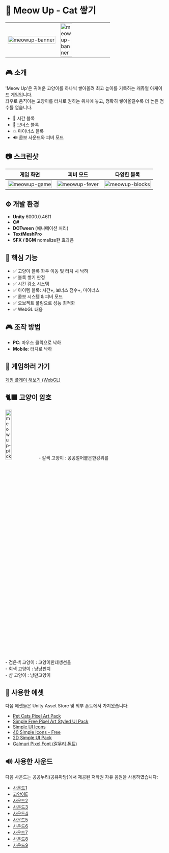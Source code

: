 # 🐾 Meow Up - Cat 쌓기

<table>
  <tr>
    <td width="50%">
       <img src="https://i.ibb.co/hFXmrhJF/meow-picture.png" alt="meowup-banner" width="100%">
    </td>
    <td>
    <img src="https://i.ibb.co/VpwbWYN9/meow-home.jpg" alt="meowup-banner" width="50%">
    </td>
  </tr>
</table>

## 🎮 소개
'Meow Up'은 귀여운 고양이를 하나씩 쌓아올려 최고 높이를 기록하는 캐쥬얼 아케이드 게임입니다.  
좌우로 움직이는 고양이를 터치로 원하는 위치에 놓고, 정확히 쌓아올릴수록 더 높은 점수를 얻습니다.

- 🌟 시간 블록
- 💎 보너스 블록
- 💥 마이너스 블록
- 🔊 콤보 사운드와 피버 모드

## 📷 스크린샷
| <div align="center">게임 화면</div> | <div align="center">피버 모드</div> | <div align="center">다양한 블록</div> |
|:--:|:--:|:--:|
| <div align="center"><img src="https://i.ibb.co/5gspKyL8/meow-game.jpg" alt="meowup-game" width="100%"></div> | <div align="center"><img src="https://i.ibb.co/tydm4jr/meow-fever.jpg" alt="meowup-fever" width="100%"></div> | <div align="center"><img src="https://i.ibb.co/fdfwZmtk/meow-blocks.jpg" alt="meowup-blocks" width="100%"></div> |



## ⚙️ 개발 환경
- **Unity** 6000.0.46f1
- **C#**
- **DOTween** (애니메이션 처리)
- **TextMeshPro**
- **SFX / BGM** nomalize한 효과음

## 🧱 핵심 기능
- ✅ 고양이 블록 좌우 이동 및 터치 시 낙하
- ✅ 블록 쌓기 판정
- ✅ 시간 감소 시스템
- ✅ 아이템 블록: 시간+, 보너스 점수+, 마이너스
- ✅ 콤보 시스템 & 피버 모드
- ✅ 오브젝트 풀링으로 성능 최적화
- ✅ WebGL 대응

## 🎮 조작 방법
- **PC**: 마우스 클릭으로 낙하
- **Mobile**: 터치로 낙하

## 🚀 게임하러 가기
[게임 플레이 해보기 (WebGL)](https://waterismul.github.io/meow-up-game/)

## 🐈‍⬛ 고양이 암호
<img src="https://i.ibb.co/gMn9cBWL/meow-pick.jpg" alt="meowup-pick" width="20%">
- 갈색 고양이 : 꽁꽁얼어붙은한강위를<br>
- 검은색 고양이 : 고양이한테생선을<br>
- 회색 고양이 : 냥냥펀치<br>
- 샴 고양이 : 낭만고양이

## 🎨 사용한 에셋
다음 에셋들은 Unity Asset Store 및 외부 폰트에서 가져왔습니다:

- [Pet Cats Pixel Art Pack](https://assetstore.unity.com/packages/2d/characters/pet-cats-pixel-art-pack-248340)
- [Simple Free Pixel Art Styled UI Pack](https://assetstore.unity.com/packages/2d/gui/icons/simple-free-pixel-art-styled-ui-pack-165012)
- [Simple UI Icons](https://assetstore.unity.com/packages/2d/gui/icons/simple-ui-icons-311704)
- [40 Simple Icons - Free](https://assetstore.unity.com/packages/2d/gui/icons/40-simple-icons-free-171008)
- [2D Simple UI Pack](https://assetstore.unity.com/packages/2d/gui/icons/2d-simple-ui-pack-218050)
- [Galmuri Pixel Font (갈무리 폰트)](https://quiple.dev/galmuri)

## 🔊 사용한 사운드
다음 사운드는 공공누리(공유마당)에서 제공된 저작권 자유 음원을 사용하였습니다:

- [사운드1](https://gongu.copyright.or.kr/gongu/wrt/wrt/view.do?wrtSn=13252844&menuNo=200020)
- [고양이E](https://gongu.copyright.or.kr/gongu/wrt/wrt/view.do?wrtSn=13252843&menuNo=200020)
- [사운드2](https://gongu.copyright.or.kr/gongu/wrt/wrt/view.do?wrtSn=13262866&menuNo=200020)
- [사운드3](https://gongu.copyright.or.kr/gongu/wrt/wrt/view.do?wrtSn=13254742&menuNo=200020)
- [사운드4](https://gongu.copyright.or.kr/gongu/wrt/wrt/view.do?wrtSn=13254840&menuNo=200020)
- [사운드5](https://gongu.copyright.or.kr/gongu/wrt/wrt/view.do?wrtSn=13254883&menuNo=200020)
- [사운드6](https://gongu.copyright.or.kr/gongu/wrt/wrt/view.do?wrtSn=13262835&menuNo=200020)
- [사운드7](https://gongu.copyright.or.kr/gongu/wrt/wrt/view.do?wrtSn=13253385&menuNo=200020)
- [사운드8](https://gongu.copyright.or.kr/gongu/wrt/wrt/view.do?wrtSn=13253534&menuNo=200020)
- [사운드9](https://gongu.copyright.or.kr/gongu/wrt/wrt/view.do?wrtSn=13355412&menuNo=200020)

